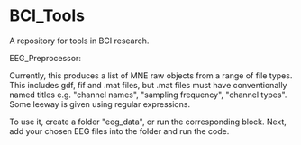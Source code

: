 # BCI_Tools
A repository for tools in BCI research.

EEG_Preprocessor:

Currently, this produces a list of MNE raw objects from a range of file types. This includes gdf, fif and .mat files, but .mat files must have conventionally named titles e.g. "channel names", "sampling frequency", "channel types". Some leeway is given using regular expressions.

To use it, create a folder "eeg_data", or run the corresponding block. Next, add your chosen EEG files into the folder and run the code.
